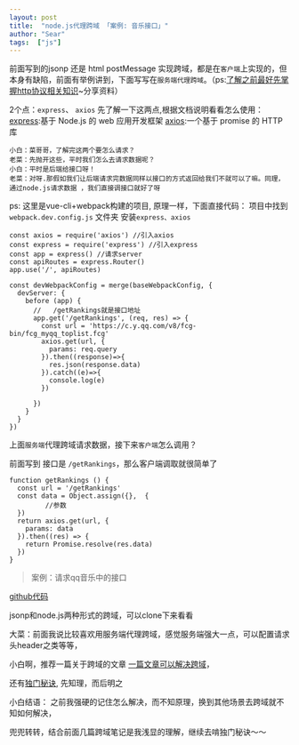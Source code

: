 ```yaml
---
layout: post
title:  "node.js代理跨域 「案例: 音乐接口」"
author: "Sear"
tags:  ["js"]
---
```


前面写到的jsonp 还是 html postMessage 实现跨域，都是在`客户端`上实现的，但本身有缺陷，前面有举例讲到，下面写写在`服务端代理跨域`。（ps:[了解之前最好先掌握http协议相关知识](https://pan.baidu.com/s/10lEQlgrN0jezCXmVYflNZQ)~分享资料）

2个点：`express`、 `axios`
先了解一下这两点,根据文档说明看看怎么使用：
[express](http://www.expressjs.com.cn/):基于 Node.js 的 web 应用开发框架
[axios](https://www.kancloud.cn/yunye/axios/234845):一个基于 promise 的 HTTP 库

```
小白：菜哥哥，了解完这两个要怎么请求？
老菜：先抛开这些，平时我们怎么去请求数据呢？
小白：平时是后端给接口呀！
老菜：对呀.那假如我们让后端请求完数据同样以接口的方式返回给我们不就可以了嘛。同理，通过node.js请求数据 ，我们直接调接口就好了呀
```
ps: 这里是vue-cli+webpack构建的项目, 原理一样，下面直接代码：
项目中找到`webpack.dev.config.js` 文件夹
安装`express、axios`

```
const axios = require('axios') //引入axios
const express = require('express') //引入express
const app = express() //请求server
const apiRoutes = express.Router()
app.use('/', apiRoutes)

const devWebpackConfig = merge(baseWebpackConfig, {
  devServer: {
    before (app) {
      //   /getRankings就是接口地址
      app.get('/getRankings', (req, res) => {
        const url = 'https://c.y.qq.com/v8/fcg-bin/fcg_myqq_toplist.fcg'
        axios.get(url, {
          params: req.query
        }).then((response)=>{
          res.json(response.data)
        }).catch((e)=>{
          console.log(e)
        })

      })
    }
  }
})
```
 上面`服务端`代理跨域请求数据，接下来`客户端`怎么调用？

前面写到 接口是 `/getRankings`，那么客户端调取就很简单了
```
function getRankings () {
  const url = '/getRankings'
  const data = Object.assign({},  {
         //参数
  })
  return axios.get(url, {
    params: data
  }).then((res) => {
    return Promise.resolve(res.data)
  })
}
```
>案例：请求qq音乐中的接口

[github代码](https://github.com/Searworld/vue-App/tree/feature-1.3)

jsonp和node.js两种形式的跨域，可以clone下来看看

大菜：前面我说比较喜欢用服务端代理跨域，感觉服务端强大一点，可以配置请求头header之类等等，

小白啊，推荐一篇关于跨域的文章 [一篇文章可以解决跨域](https://www.imooc.com/article/19869?block_id=tuijian_wz)，

还有[独门秘诀](https://pan.baidu.com/s/10lEQlgrN0jezCXmVYflNZQ),  先知理，而后明之


小白结语：
之前我强硬的记住怎么解决，而不知原理，换到其他场景去跨域就不知如何解决，

兜兜转转，结合前面几篇跨域笔记是我浅显的理解，继续去啃独门秘诀～～
